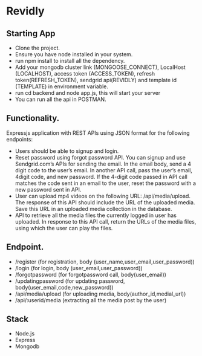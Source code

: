 # Revidly

## Starting App
 - Clone the project.
 - Ensure you have node installed in your system.
 - run npm install to install all the dependency.
 - Add your mongodb cluster link (MONGOOSE_CONNECT), LocalHost (LOCALHOST), access token (ACCESS_TOKEN), refresh token(REFRESH_TOKEN), sendgrid api(REVIDLY) and template id (TEMPLATE) in environment variable.
 - run cd backend and node app.js, this will start your server
 - You can run all the api in POSTMAN.

## Functionality.
 Expressjs application with REST APIs using JSON format for the following endpoints:
  - Users should be able to signup and login. 
  - Reset password using forgot password API. You can signup and use Sendgrid.com’s APIs for sending the email. In the email body, send a 4 digit code to the user’s email. In another API call, pass the user’s email, 4digit code, and new password. If the 4-digit code passed in API call matches the code sent in an email to the user, reset the password with a new password sent in API.
  - User can upload mp4 videos on the following URL: /api/media/upload. The response of this API should include the URL of the uploaded media. Save this URL in an uploaded media collection in the database.
  - API to retrieve all the media files the currently logged in user has uploaded. In response to this API call, return the URLs of the media files, using which the user can play the files.

## Endpoint.
 - /register (for registration, body (user_name,user_email,user_password))
 - /login    (for login, body (user_email,user_password))
 - /forgotpassword  (for forgotpassword call, body(user_email))
 - /updatingpassword  (for updating password, body(user_email,code,new_password))
 - /api/media/upload  (for uploading media, body(author_id,medial_url))
 - /api/:userid/media  (extracting all the media post by the user)
  
## Stack
- Node.js
- Express
- Mongodb

